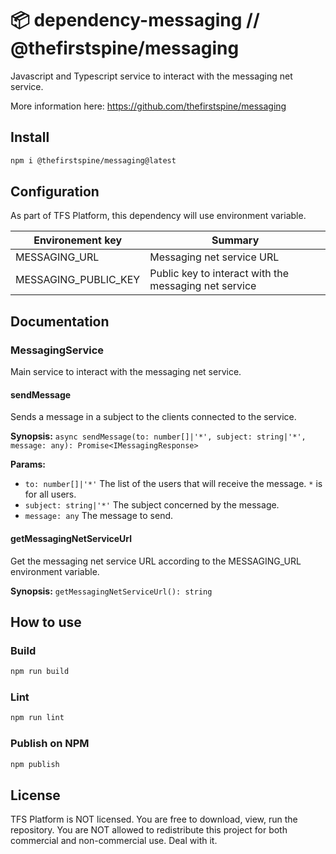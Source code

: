 
# 📦 dependency-messaging // @thefirstspine/messaging

Javascript and Typescript service to interact with the messaging net service.

More information here: <https://github.com/thefirstspine/messaging>

## Install

```bash
npm i @thefirstspine/messaging@latest
```

## Configuration

As part of TFS Platform, this dependency will use environment variable.

| Environement key | Summary |
|-|-|
| MESSAGING_URL | Messaging net service URL |
| MESSAGING_PUBLIC_KEY | Public key to interact with the messaging net service |

## Documentation

### MessagingService

Main service to interact with the messaging net service.

#### sendMessage

Sends a message in a subject to the clients connected to the service.

**Synopsis:** `async sendMessage(to: number[]|'*', subject: string|'*', message: any): Promise<IMessagingResponse>`

**Params:**

- `to: number[]|'*'` The list of the users that will receive the message. `*` is for all users.
- `subject: string|'*'` The subject concerned by the message.
- `message: any` The message to send.

#### getMessagingNetServiceUrl

Get the messaging net service URL according to the MESSAGING_URL environment variable.

**Synopsis:** `getMessagingNetServiceUrl(): string`

## How to use

### Build

```bash
npm run build
```

### Lint

```bash
npm run lint
```

### Publish on NPM

```bash
npm publish
```

## License

TFS Platform is NOT licensed. You are free to download, view, run the repository. You are NOT allowed to redistribute this project for both commercial and non-commercial use. Deal with it.
